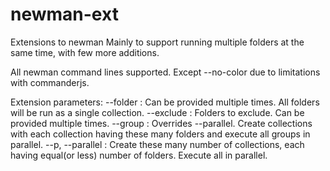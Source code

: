 # newman-ext
Extensions to newman
Mainly to support running multiple folders at the same time, with few more additions.

All newman command lines supported. Except --no-color due to limitations with commanderjs.

Extension parameters:
 --folder : Can be provided multiple times. All folders will be run as a single collection.
 --exclude : Folders to exclude. Can be provided multiple times.
 --group : Overrides --parallel. Create collections with each collection having these many folders and execute all groups in parallel.
 --p, --parallel : Create these many number of collections, each having equal(or less) number of folders. Execute all in parallel.
